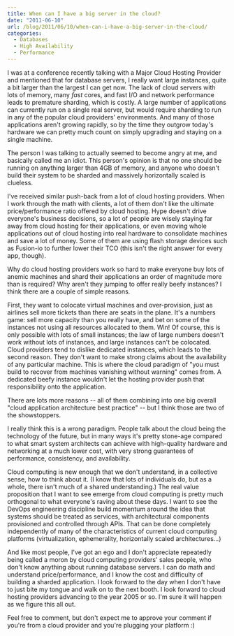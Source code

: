```yaml
---
title: When can I have a big server in the cloud?
date: "2011-06-10"
url: /blog/2011/06/10/when-can-i-have-a-big-server-in-the-cloud/
categories:
  - Databases
  - High Availability
  - Performance
---
```

I was at a conference recently talking with a Major Cloud Hosting Provider and mentioned that for database servers, I really want large instances, quite a bit larger than the largest I can get now. The lack of cloud servers with lots of memory, many *fast* cores, and fast I/O and network performance leads to premature sharding, which is costly. A large number of applications can currently run on a single real server, but would require sharding to run in any of the popular cloud providers' environments. And many of those applications aren't growing rapidly, so by the time they outgrow today's hardware we can pretty much count on simply upgrading and staying on a single machine.

The person I was talking to actually seemed to become angry at me, and basically called me an idiot. This person's opinion is that no one should be running on anything larger than 4GB of memory, and anyone who doesn't build their system to be sharded and massively horizontally scaled is clueless.

I've received similar push-back from a lot of cloud hosting providers. When I work through the math with clients, a lot of them don't like the ultimate price/performance ratio offered by cloud hosting. Hype doesn't drive everyone's business decisions, so a lot of people are wisely staying far away from cloud hosting for their applications, or even moving whole applications out of cloud hosting into real hardware to consolidate machines and save a lot of money. Some of them are using flash storage devices such as Fusion-io to further lower their TCO (this isn't the right answer for every app, though).

Why do cloud hosting providers work so hard to make everyone buy lots of anemic machines and shard their applications an order of magnitude more than is required? Why aren't they jumping to offer really beefy instances? I think there are a couple of simple reasons.

First, they want to colocate virtual machines and over-provision, just as airlines sell more tickets than there are seats in the plane. It's a numbers game: sell more capacity than you really have, and bet on some of the instances not using all resources allocated to them. Win! Of course, this is only possible with lots of small instances; the law of large numbers doesn't work without lots of instances, and large instances can't be colocated. Cloud providers tend to dislike dedicated instances, which leads to the second reason. They don't want to make strong claims about the availability of any particular machine. This is where the cloud paradigm of "you must build to recover from machines vanishing without warning" comes from. A dedicated beefy instance wouldn't let the hosting provider push that responsibility onto the application.

There are lots more reasons -- all of them combining into one big overall "cloud application architecture best practice" -- but I think those are two of the showstoppers.

I really think this is a wrong paradigm. People talk about the cloud being the technology of the future, but in many ways it's pretty stone-age compared to what smart system architects can achieve with high-quality hardware and networking at a much lower cost, with very strong guarantees of performance, consistency, and availability.

Cloud computing is new enough that we don't understand, in a collective sense, how to think about it. (I know that lots of individuals do, but as a whole, there isn't much of a shared understanding.) The real value proposition that I want to see emerge from cloud computing is pretty much orthogonal to what everyone's raving about these days. I want to see the DevOps engineering discipline build momentum around the idea that systems should be treated as services, with architectural components provisioned and controlled through APIs. That can be done completely independently of many of the characteristics of current cloud computing platforms (virtualization, ephemerality, horizontally scaled architectures&#8230;)

And like most people, I've got an ego and I don't appreciate repeatedly being called a moron by cloud computing providers' sales people, who don't know anything about running database servers. I can do math and understand price/performance, and I know the cost and difficulty of building a sharded application. I look forward to the day when I don't have to just bite my tongue and walk on to the next booth. I look forward to cloud hosting providers advancing to the year 2005 or so. I'm sure it will happen as we figure this all out.

Feel free to comment, but don't expect me to approve your comment if you're from a cloud provider and you're plugging your platform :)
